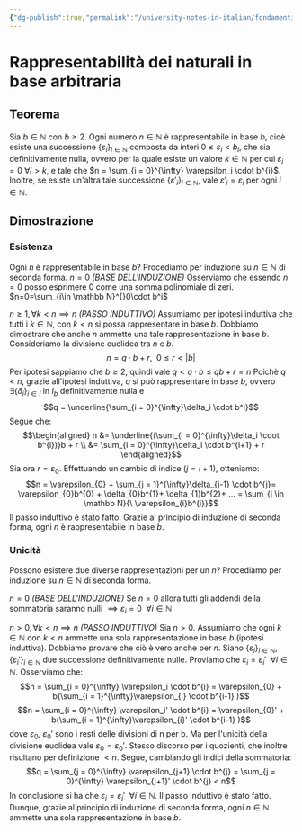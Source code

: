 ```yaml
---
{"dg-publish":true,"permalink":"/university-notes-in-italian/fondamenti-matematici-per-l-informatica/alcuni-teoremi-da-sapere/3-1-rappresentabilita-dei-naturali-in-base-arbitraria/"}
---
```


# Rappresentabilità dei naturali in base arbitraria
## Teorema
Sia $b \in \mathbb N$ con $b \geq 2$. Ogni numero $n \in \mathbb N$ è rappresentabile in base $b$, cioè esiste una successione $\{\varepsilon_i\}_{i \in \mathbb N}$ composta da interi $0 \leq \varepsilon_i < b_i$, che sia definitivamente nulla, ovvero per la quale esiste un valore $k \in \mathbb N$ per cui $\varepsilon_i = 0 \ \forall i > k$, e tale che $n = \sum_{i = 0}^{\infty} \varepsilon_i \cdot b^{i}$. Inoltre, se esiste un'altra tale successione  $\{\varepsilon'_i\}_{i \in \mathbb N}$, vale $\varepsilon'_i = \varepsilon_i$ per ogni $i \in \mathbb N$.
## Dimostrazione 
### Esistenza
Ogni $n$ è rappresentabile in base $b$?
Procediamo per induzione su $n \in \mathbb N$ di seconda forma.
$n=0$ *(BASE DELL'INDUZIONE)*
Osserviamo che essendo $n = 0$ posso esprimere $0$ come una somma polinomiale di zeri.
$n=0=\sum_{i\in \mathbb N}^{}0\cdot b^i$

$n \geq 1, \forall k<n \implies n$ *(PASSO INDUTTIVO)*
Assumiamo per ipotesi induttiva che tutti i $k \in \mathbb N$, con $k<n$ si possa rappresentare in base $b$.
Dobbiamo dimostrare che anche $n$ ammette una tale rappresentazione in base $b$.
Consideriamo la divisione euclidea tra $n$ e $b$. 
$$n = q \cdot b +r, \ \ 0 \leq r < |b|$$
Per ipotesi sappiamo che $b \geq 2$, quindi vale $q<q\cdot b \leq qb+r =n$
Poichè $q < n$, grazie all'ipotesi induttiva, $q$ si può rappresentare in base $b$, ovvero $\exists \{\delta_i\}_{i \in I}$ in $I_b$ definitivamente nulla e $$q = \underline{\sum_{i = 0}^{\infty}\delta_i \cdot b^i}$$
Segue che: 
$$\begin{aligned}
n &= \underline{(\sum_{i = 0}^{\infty}\delta_i \cdot b^{i})}b + r \\ 
&= \sum_{i = 0}^{\infty}\delta_i \cdot b^{i+1} + r 
\end{aligned}$$
Sia ora $r = \varepsilon_0$. Effettuando un cambio di indice ($j = i+1$), otteniamo: 
$$n = \varepsilon_{0} + \sum_{j = 1}^{\infty}\delta_{j-1} \cdot b^{j}= \varepsilon_{0}b^{0} + \delta_{0}b^{1}+ \delta_{1}b^{2}+ ... = \sum_{i \in \mathbb N}{\ \varepsilon_{i}b^{i}}$$
Il passo induttivo è stato fatto. Grazie al principio di induzione di seconda forma, ogni $n$ è rappresentabile in base $b$.

### Unicità
Possono esistere due diverse rappresentazioni per un $n$?
Procediamo per induzione su $n \in \mathbb N$ di seconda forma.

$n=0$ *(BASE DELL'INDUZIONE)*
Se $n = 0$ allora tutti gli addendi della sommatoria saranno nulli $\implies \varepsilon_{i} = 0 \ \ \forall i \in \mathbb N$

$n > 0, \forall k < n \implies n$ *(PASSO INDUTTIVO)*
Sia $n > 0$. Assumiamo che ogni $k \in \mathbb N$ con $k < n$ ammette una sola rappresentazione in base $b$ (ipotesi induttiva). Dobbiamo provare che ciò è vero anche per $n$.
Siano $\{\varepsilon_i\}_{i \in \mathbb N}$, $\{\varepsilon_i'\}_{i \in \mathbb N}$ due successione definitivamente nulle. Proviamo che $\varepsilon_{i} = \varepsilon_i' \ \  \forall i \in \mathbb N$. Osserviamo che:
$$n = \sum_{i = 0}^{\infty} \varepsilon_i \cdot b^{i} = \varepsilon_{0} + b(\sum_{i = 1}^{\infty}\varepsilon_{i} \cdot b^{i-1} )$$
$$n = \sum_{i = 0}^{\infty} \varepsilon_i' \cdot b^{i} = \varepsilon_{0}' + b(\sum_{i = 1}^{\infty}\varepsilon_{i}' \cdot b^{i-1} )$$
dove $\varepsilon_{0}, \ \varepsilon_0'$ sono i resti delle divisioni di n per b. Ma per l'unicità della divisione euclidea vale $\varepsilon_{0} = \varepsilon_0'$.
Stesso discorso per i quozienti, che inoltre risultano per definizione $< n$. Segue, cambiando gli indici della sommatoria:
$$q = \sum_{j = 0}^{\infty} \varepsilon_{j+1} \cdot b^{j} = \sum_{j = 0}^{\infty} \varepsilon_{j+1}' \cdot b^{j} < n$$
In conclusione si ha che $\varepsilon_{i}= \varepsilon_i{'} \ \ \forall i \in \mathbb N$.
Il passo induttivo è stato fatto. Dunque, grazie al principio di induzione di seconda forma, ogni $n \in \mathbb N$ ammette una sola rappresentazione in base $b$.